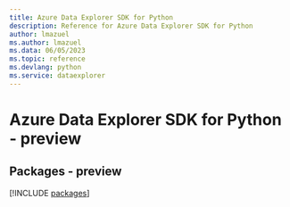 ```yaml
---
title: Azure Data Explorer SDK for Python
description: Reference for Azure Data Explorer SDK for Python
author: lmazuel
ms.author: lmazuel
ms.data: 06/05/2023
ms.topic: reference
ms.devlang: python
ms.service: dataexplorer
---
```

# Azure Data Explorer SDK for Python - preview
## Packages - preview
[!INCLUDE [packages](data-explorer-index.md)]